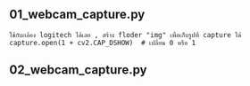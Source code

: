 ##	01_webcam_capture.py
	ใช้กับกล้อง logitech ได้เลย , สร้าง floder "img" เพื่อเก็บรูปที่ capture ได้
	capture.open(1 + cv2.CAP_DSHOW)  # เปลี่ยน 0 หรือ 1
	
##	02_webcam_capture.py